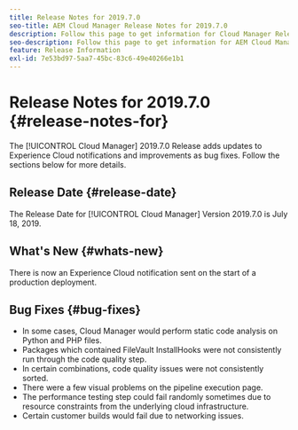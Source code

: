```yaml
---
title: Release Notes for 2019.7.0
seo-title: AEM Cloud Manager Release Notes for 2019.7.0
description: Follow this page to get information for Cloud Manager Release 2019.7.0.
seo-description: Follow this page to get information for AEM Cloud Manager Release 2019.7.0.
feature: Release Information
exl-id: 7e53bd97-5aa7-45bc-83c6-49e40266e1b1
---
```

# Release Notes for 2019.7.0 {#release-notes-for}

The [!UICONTROL Cloud Manager] 2019.7.0 Release adds updates to Experience Cloud notifications and improvements as bug fixes. Follow the sections below for more details.

## Release Date {#release-date}

The Release Date for [!UICONTROL Cloud Manager] Version 2019.7.0 is July 18, 2019.

## What's New {#whats-new}

There is now an Experience Cloud notification sent on the start of a production deployment.

## Bug Fixes {#bug-fixes}

* In some cases, Cloud Manager would perform static code analysis on Python and PHP files.
* Packages which contained FileVault InstallHooks were not consistently run through the code quality step.
* In certain combinations, code quality issues were not consistently sorted.
* There were a few visual problems on the pipeline execution page.
* The performance testing step could fail randomly sometimes due to resource constraints from the underlying cloud infrastructure.
* Certain customer builds would fail due to networking issues.
